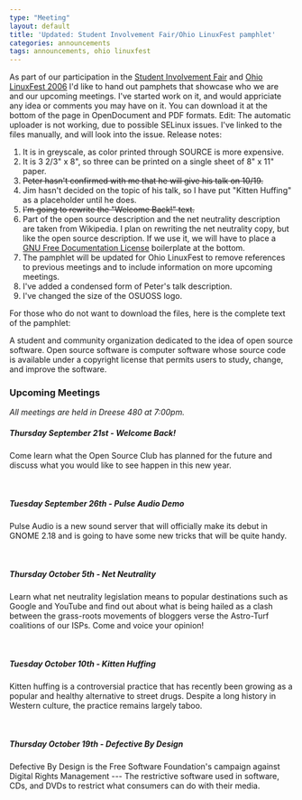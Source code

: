 ```yaml
---
type: "Meeting"
layout: default
title: 'Updated: Student Involvement Fair/Ohio LinuxFest pamphlet'
categories: announcements
tags: announcements, ohio linuxfest
---
```

As part of our participation in the [Student Involvement Fair](http://ohiounion.osu.edu/studentorgs/events_involvement.asp) and [Ohio LinuxFest 2006](http://www.ohiolinux.org) I'd like to hand out pamphets that showcase who we are and our upcoming meetings. I've started work on it, and would appriciate any idea or comments you may have on it. You can download it at the bottom of the page in OpenDocument and PDF formats. Edit: The automatic uploader is not working, due to possible SELinux issues. I've linked to the files manually, and will look into the issue. Release notes:

1.  It is in greyscale, as color printed through SOURCE is more expensive.
2.  It is 3 2/3" x 8", so three can be printed on a single sheet of 8" x 11" paper.
3.  <strike>Peter hasn't confirmed with me that he will give his talk on 10/19.</strike>
4.  Jim hasn't decided on the topic of his talk, so I have put "Kitten Huffing" as a placeholder until he does.
5.  <strike>I'm going to rewrite the "Welcome Back!" text.</strike>
6.  Part of the open source description and the net neutrality description are taken from Wikipedia. I plan on rewriting the net neutrality copy, but like the open source description. If we use it, we will have to place a [GNU Free Documentation License](http://www.gnu.org/licenses/fdl.txt) boilerplate at the bottom.
7.  The pamphlet will be updated for Ohio LinuxFest to remove references to previous meetings and to include information on more upcoming meetings.
8.  I've added a condensed form of Peter's talk description.
9.  I've changed the size of the OSUOSS logo.

For those who do not want to download the files, here is the complete text of the pamphlet:

A student and community organization dedicated to the idea of open source software. Open source software is computer software whose source code is available under a copyright license that permits users to study, change, and improve the software.

### Upcoming Meetings

*All meetings are held in Dreese 480 at 7:00pm.*

##### Thursday September 21st - Welcome Back!

Come learn what the Open Source Club has planned for the future and discuss what you would like to see happen in this new year.

<br>

##### Tuesday September 26th - Pulse Audio Demo

Pulse Audio is a new sound server that will officially make its debut in GNOME 2.18 and is going to have some new tricks that will be quite handy.

<br>

##### Thursday October 5th - Net Neutrality

Learn what net neutrality legislation means to popular destinations such as Google and YouTube and find out about what is being hailed as a clash between the grass-roots movements of bloggers verse the Astro-Turf coalitions of our ISPs. Come and voice your opinion!

<br>

##### Tuesday October 10th - Kitten Huffing

Kitten huffing is a controversial practice that has recently been growing as a popular and healthy alternative to street drugs. Despite a long history in Western culture, the practice remains largely taboo.

<br>

##### Thursday October 19th - Defective By Design

Defective By Design is the Free Software Foundation's campaign against Digital Rights Management --- The restrictive software used in software, CDs, and DVDs to restrict what consumers can do with their media.

<!-- http://opensource.cse.ohio-state.edu -->
